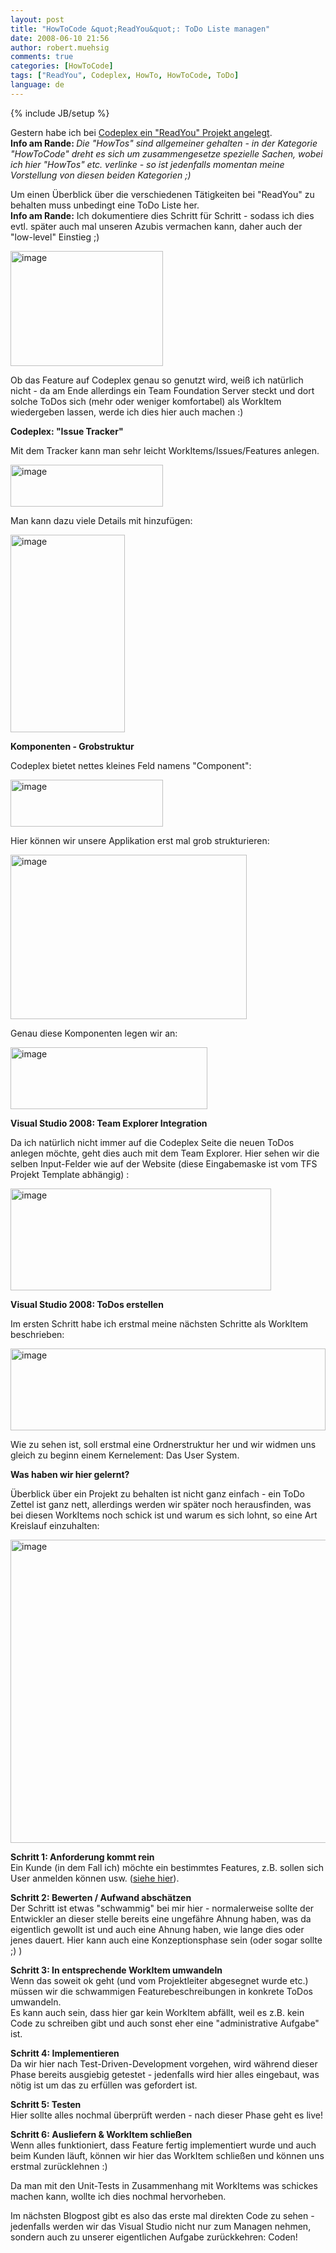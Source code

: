 ```yaml
---
layout: post
title: "HowToCode &quot;ReadYou&quot;: ToDo Liste managen"
date: 2008-06-10 21:56
author: robert.muehsig
comments: true
categories: [HowToCode]
tags: ["ReadYou", Codeplex, HowTo, HowToCode, ToDo]
language: de
---
```

{% include JB/setup %}
<p>Gestern habe ich bei <a href="{{BASE_PATH}}/2008/06/09/howto-codeplex-projekt-anlegen/">Codeplex ein "ReadYou" Projekt angelegt</a>.<br><strong>Info am Rande: </strong><em>Die "HowTos" sind allgemeiner gehalten - in der Kategorie "HowToCode" dreht es sich um zusammengesetze spezielle Sachen, wobei ich hier "HowTos" etc. verlinke - so ist jedenfalls momentan meine Vorstellung von diesen beiden Kategorien ;)</em></p> <p>Um einen Überblick über die verschiedenen Tätigkeiten bei "ReadYou" zu behalten muss unbedingt eine ToDo Liste her. <br><strong>Info am Rande:</strong> Ich dokumentiere dies Schritt für Schritt - sodass ich dies evtl. später auch mal unseren Azubis vermachen kann, daher auch der "low-level" Einstieg ;) </p> <p><a href="{{BASE_PATH}}/assets/wp-images-de/image434.png"><img style="border-right: 0px; border-top: 0px; border-left: 0px; border-bottom: 0px" height="184" alt="image" src="{{BASE_PATH}}/assets/wp-images-de/image-thumb413.png" width="244" border="0"></a> </p> <p>Ob das Feature auf Codeplex genau so genutzt wird, weiß ich natürlich nicht - da am Ende allerdings ein Team Foundation Server steckt und dort solche ToDos sich (mehr oder weniger komfortabel) als WorkItem wiedergeben lassen, werde ich dies hier auch machen :)</p> <p><strong>Codeplex: "Issue Tracker"</strong></p> <p>Mit dem Tracker kann man sehr leicht WorkItems/Issues/Features anlegen.</p> <p><a href="{{BASE_PATH}}/assets/wp-images-de/image435.png"><img style="border-right: 0px; border-top: 0px; border-left: 0px; border-bottom: 0px" height="67" alt="image" src="{{BASE_PATH}}/assets/wp-images-de/image-thumb414.png" width="244" border="0"></a> </p> <p>Man kann dazu viele Details mit hinzufügen:</p> <p><a href="{{BASE_PATH}}/assets/wp-images-de/image436.png"><img style="border-right: 0px; border-top: 0px; border-left: 0px; border-bottom: 0px" height="316" alt="image" src="{{BASE_PATH}}/assets/wp-images-de/image-thumb415.png" width="183" border="0"></a> </p> <p><strong>Komponenten - Grobstruktur</strong></p> <p>Codeplex bietet nettes kleines Feld namens "Component":</p> <p><a href="{{BASE_PATH}}/assets/wp-images-de/image437.png"><img style="border-right: 0px; border-top: 0px; border-left: 0px; border-bottom: 0px" height="75" alt="image" src="{{BASE_PATH}}/assets/wp-images-de/image-thumb416.png" width="244" border="0"></a> </p> <p>Hier können wir unsere Applikation erst mal grob strukturieren:</p> <p><a href="{{BASE_PATH}}/assets/wp-images-de/image438.png"><img style="border-right: 0px; border-top: 0px; border-left: 0px; border-bottom: 0px" height="263" alt="image" src="{{BASE_PATH}}/assets/wp-images-de/image-thumb417.png" width="378" border="0"></a> </p> <p>Genau diese Komponenten legen wir an:</p> <p><a href="{{BASE_PATH}}/assets/wp-images-de/image439.png"><img style="border-right: 0px; border-top: 0px; border-left: 0px; border-bottom: 0px" height="99" alt="image" src="{{BASE_PATH}}/assets/wp-images-de/image-thumb418.png" width="315" border="0"></a> </p> <p><strong>Visual Studio 2008: Team Explorer Integration</strong></p> <p>Da ich natürlich nicht immer auf die Codeplex Seite die neuen ToDos anlegen möchte, geht dies auch mit dem Team Explorer. Hier sehen wir die selben Input-Felder wie auf der Website (diese Eingabemaske ist vom TFS Projekt Template abhängig) :</p> <p><a href="{{BASE_PATH}}/assets/wp-images-de/image440.png"><img style="border-right: 0px; border-top: 0px; border-left: 0px; border-bottom: 0px" height="163" alt="image" src="{{BASE_PATH}}/assets/wp-images-de/image-thumb419.png" width="417" border="0"></a> </p> <p><strong>Visual Studio 2008: ToDos erstellen</strong></p> <p>Im ersten Schritt habe ich erstmal meine nächsten Schritte als WorkItem beschrieben:</p> <p><a href="{{BASE_PATH}}/assets/wp-images-de/image441.png"><img style="border-right: 0px; border-top: 0px; border-left: 0px; border-bottom: 0px" height="131" alt="image" src="{{BASE_PATH}}/assets/wp-images-de/image-thumb420.png" width="504" border="0"></a> </p> <p>Wie zu sehen ist, soll erstmal eine Ordnerstruktur her und wir widmen uns gleich zu beginn einem Kernelement: Das User System.</p> <p><strong>Was haben wir hier gelernt?</strong></p> <p>Überblick über ein Projekt zu behalten ist nicht ganz einfach - ein ToDo Zettel ist ganz nett, allerdings werden wir später noch herausfinden, was bei diesen WorkItems noch schick ist und warum es sich lohnt, so eine Art Kreislauf einzuhalten:</p> <p><a href="{{BASE_PATH}}/assets/wp-images-de/image442.png"><img style="border-right: 0px; border-top: 0px; border-left: 0px; border-bottom: 0px" height="485" alt="image" src="{{BASE_PATH}}/assets/wp-images-de/image-thumb421.png" width="506" border="0"></a> </p> <p><strong>Schritt 1: Anforderung kommt rein<br></strong>Ein Kunde (in dem Fall ich) möchte ein bestimmtes Features, z.B. sollen sich User anmelden können usw. (<a href="{{BASE_PATH}}/2008/06/05/howtocode-youread-was-soll-das-system-denn-leisten-gedanken-an-die-anforderungen/">siehe hier</a>).</p> <p><strong>Schritt 2: Bewerten / Aufwand abschätzen<br></strong>Der Schritt ist etwas "schwammig" bei mir hier - normalerweise sollte der Entwickler an dieser stelle bereits eine ungefähre Ahnung haben, was da eigentlich gewollt ist und auch eine Ahnung haben, wie lange dies oder jenes dauert. Hier kann auch eine Konzeptionsphase sein (oder sogar sollte ;) )</p> <p><strong>Schritt 3: In entsprechende WorkItem umwandeln</strong><br>Wenn das soweit ok geht (und vom Projektleiter abgesegnet wurde etc.) müssen wir die schwammigen Featurebeschreibungen in konkrete ToDos umwandeln. <br>Es kann auch sein, dass hier gar kein WorkItem abfällt, weil es z.B. kein Code zu schreiben gibt und auch sonst eher eine "administrative Aufgabe" ist.</p> <p><strong>Schritt 4: Implementieren<br></strong>Da wir hier nach Test-Driven-Development vorgehen, wird während dieser Phase bereits ausgiebig getestet - jedenfalls wird hier alles eingebaut, was nötig ist um das zu erfüllen was gefordert ist.</p> <p><strong>Schritt 5: Testen<br></strong>Hier sollte alles nochmal überprüft werden - nach dieser Phase geht es live!</p> <p><strong>Schritt 6: Ausliefern &amp; WorkItem schließen</strong><br>Wenn alles funktioniert, dass Feature fertig implementiert wurde und auch beim Kunden läuft, können wir hier das WorkItem schließen und können uns erstmal zurücklehnen :)</p> <p>Da man mit den Unit-Tests in Zusammenhang mit WorkItems was schickes machen kann, wollte ich dies nochmal hervorheben.</p> <p>Im nächsten Blogpost gibt es also das erste mal direkten Code zu sehen - jedenfalls werden wir das Visual Studio nicht nur zum Managen nehmen, sondern auch zu unserer eigentlichen Aufgabe zurückkehren: Coden!</p>
